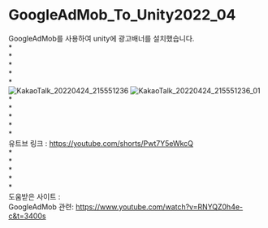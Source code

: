 # GoogleAdMob_To_Unity2022_04
GoogleAdMob를 사용하여 unity에 광고배너를 설치했습니다.     
*                                                
*                                              
*                                              
*                                                 
*                                                 
![KakaoTalk_20220424_215551236](https://user-images.githubusercontent.com/71114491/164978583-c0a8803c-6b0c-4785-af2f-760e9dfaf8da.jpg)
![KakaoTalk_20220424_215551236_01](https://user-images.githubusercontent.com/71114491/164978584-95efcd8f-f908-405b-ba53-99b24c887c27.jpg)     
*                                                
*                                              
*                                              
*                                                 
*                                                                           
유트브 링크 : https://youtube.com/shorts/Pwt7Y5eWkcQ              
*                                                 
*                                                 
*                                                 
*                                                 
*                                                 
도움받은 사이트 :                                           
GoogleAdMob 관련: https://www.youtube.com/watch?v=RNYQZ0h4e-c&t=3400s               
